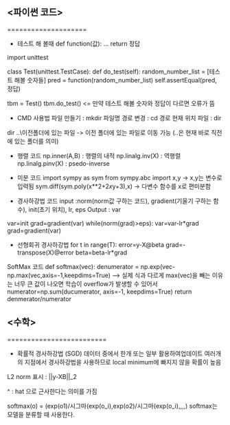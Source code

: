 ## <파이썬 코드>
====================

* 테스트 해 볼때
def function(값):
  ...
   return 정답
   
import unittest

class Test(unittest.TestCase):
    def do_test(self):
        random_number_list = [테스트 해볼 숫자들]
        pred = function(random_number_list)
        self.assertEqual(pred, 정답)
        
tbm = Test()
tbm.do_test()       <= 만약 테스트 해볼 숫자와 정답이 다르면 오류가 뜸



* CMD 사용법
파일 만들기 : mkdir 파일명
경로 변경   : cd 경로
현재 위치 파일 : dir

dir ..\이전폴더에 있는 파일 -> 이전 폴더에 있는 파일로 이동 가능
(..은 현재 바로 직전에 있는 폴더를 의미)




* 행렬 코드
np.inner(A,B) : 행렬의 내적
np.linalg.inv(X) : 역행렬
np.linalg.pinv(X) : psedo-inverse


* 미분 코드
import sympy as sym
from sympy.abc import x,y   -> x,y는 변수로 입력됨
sym.diff(sym.poly(x**2+2*x*y+3),x)   ->  다변수 함수를 x로 편미분함


* 경사하강법 코드
input :norm(norm값 구하는 코드), gradient(기울기 구하는 함수), init(초기 위치), lr, eps 
Output : var

var=init
grad=gradient(var)
while(norm(grad)>eps):
  var=var-lr*grad
  grad=gradient(var)
  

* 선형회귀 경사하강법
for t in range(T):
  error=y-X@beta
  grad=-transpose(X)@error
  beta=beta-lr*grad
  

SoftMax 코드
def softmax(vec):
  denumerator = np.exp(vec-np.max(vec,axis=-1,keepdims=True)  --> 실제 식과 다르게 max(vec)을 빼는 이유는 너무 큰 값이 나오면 학습이 overflow가 발생할 수 있어서
  numerator=np.sum(ducumerator, axis=-1, keepdims=True)
  return denmerator/numerator


## <수학>
=========================

* 확률적 경사하강법 (SGD)
데이터 중에서 한개 또는 일부 활용하여업데이트
여러개의 지점에서 경사하강법을 사용하므로 local minimum에 빠지지 않을 확률이 높음

L2 norm 표시 : ||y-XB||_2

^ : hat 으로 근사한다는 의미를 가짐

softmax(o) = (exp(o1)/시그마(exp(o_i),exp(o2)/시그마(exp(o_i),,,,)
softmax는 모델을 분류할 때 사용한다.

